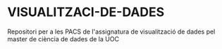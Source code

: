 # VISUALITZACI-DE-DADES
Repositori per a les PACS de l'assignatura de visualització de dades pel master de ciència de dades de la UOC
